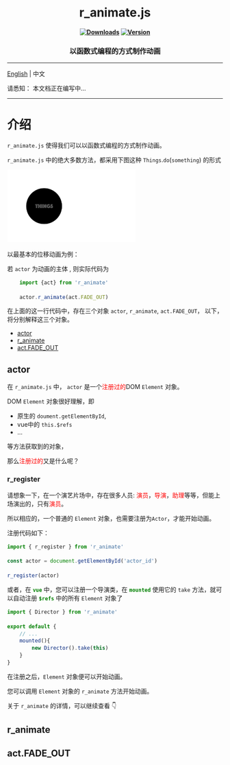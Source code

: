 <h1 align="center">r_animate.js</h1>


<h4 align="center">

[![Downloads][npm-downloads-src]][npm-downloads-href]
[![Version][npm-version-src]][npm-version-href]

[npm-downloads-src]: https://img.shields.io/npm/dt/r_animate.svg?style=flat&color=darkgreen

[npm-downloads-href]: https://www.npmjs.com/package/r_animate

[npm-version-src]: https://img.shields.io/npm/v/r_animate/latest.svg?style=flat&color=darkorange&label=version

[npm-version-href]: https://www.npmjs.com/package/r_animate



</h4>

<h3 align="center">以函数式编程的方式制作动画</h3>

---

[English](https://github.com/r1ader/r_animate/blob/main/doc/doucment.md) | 中文

请悉知： 本文档正在编写中...

---

# 介绍

`r_animate.js` 使得我们可以以函数式编程的方式制作动画。

`r_animate.js` 中的绝大多数方法，都采用下图这种 `Things`.`do`(`something`) 的形式

<img src="..\image\functionalprogramming.gif" width="300px"/>

以最基本的位移动画为例： 

若 `actor` 为动画的主体 , 则实际代码为

```javascript
    import {act} from 'r_animate'

    actor.r_animate(act.FADE_OUT)
```

在上面的这一行代码中，存在三个对象 `actor`, `r_animate`, `act.FADE_OUT`， 以下，将分别解释这三个对象。

- [actor](#actor)
- [r_animate](#r_animate)
- [act.FADE_OUT](#actfade_out)

## actor

在 `r_animate.js` 中， `actor` 是一个<font color="red">注册过的</font>DOM `Element` 对象。

DOM `Element` 对象很好理解，即

 - 原生的 `doument.getElementById`,
 - vue中的 `this.$refs`
 - ...
 
 等方法获取到的对象，

那么<font color="red">注册过的</font>又是什么呢？

### r_register

请想象一下，在一个演艺片场中，存在很多人员: <font color="red">演员</font>，<font color="red">导演</font>，<font color="red">助理</font>等等，但能上场演出的，只有<font color="red">演员</font>。

所以相应的，一个普通的 `Element` 对象，也需要注册为`Actor`，才能开始动画。

注册代码如下：


```javascript
import { r_register } from 'r_animate'

const actor = document.getElementById('actor_id')

r_register(actor)
```

或者，在 <font color="green">**`vue`**</font> 中，您可以注册一个导演类，在 <font color="green">**`mounted`**</font> 使用它的 `take` 方法，就可以自动注册 <font color="green">**`$refs`**</font> 中的所有 `Element` 对象了


```javascript
import { Director } from 'r_animate'

export default {
    // ...
    mounted(){
        new Director().take(this)
    }
}
```

在注册之后，`Element` 对象便可以开始动画。

您可以调用 `Element` 对象的 `r_animate` 方法开始动画。

关于 `r_animate` 的详情，可以继续查看 👇


## r_animate




## act.FADE_OUT
